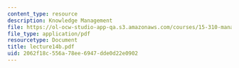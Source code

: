 ```yaml
---
content_type: resource
description: Knowledge Management
file: https://ol-ocw-studio-app-qa.s3.amazonaws.com/courses/15-310-managerial-psychology-laboratory-spring-2003/2062f18c556a78ee6947dde0d22e0902_lecture14b.pdf
file_type: application/pdf
resourcetype: Document
title: lecture14b.pdf
uid: 2062f18c-556a-78ee-6947-dde0d22e0902
---
```

